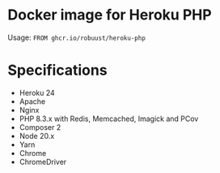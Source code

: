 # Docker image for Heroku PHP

Usage: `FROM ghcr.io/robuust/heroku-php`

# Specifications

* Heroku 24
* Apache
* Nginx
* PHP 8.3.x with Redis, Memcached, Imagick and PCov
* Composer 2
* Node 20.x
* Yarn
* Chrome
* ChromeDriver

